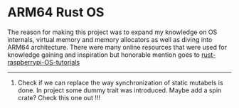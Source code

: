 # ARM64 Rust OS

The reason for making this project was to expand my knowledge on OS internals, virtual memory and memory allocators as well as diving into ARM64 architecture.
There were many online resources that were used for knowledge gaining and inspiration but honorable mention goes to [rust-raspberrypi-OS-tutorials](https://github.com/rust-embedded/rust-raspberrypi-OS-tutorials])

***

1. Check if we can replace the way synchronization of static mutabels is done. In project some dummy trait was introduced. Maybe add a spin crate? Check this one out !!!

